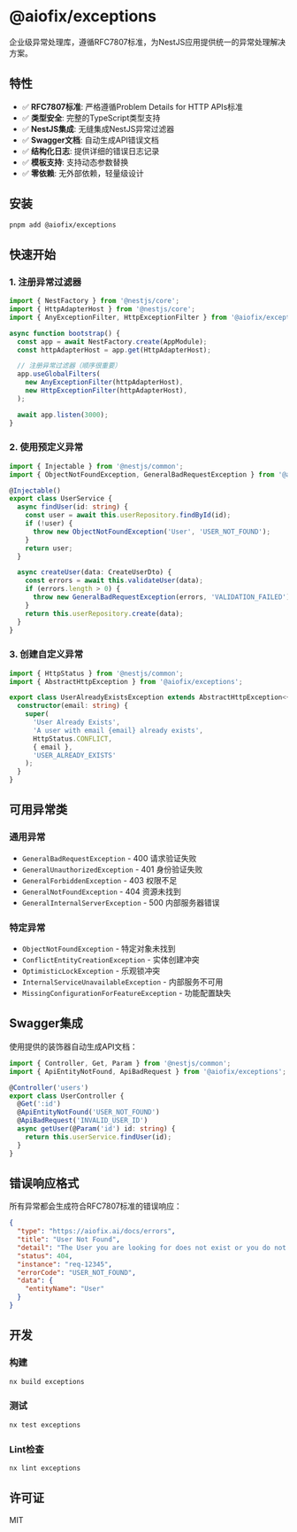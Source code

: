 # @aiofix/exceptions

企业级异常处理库，遵循RFC7807标准，为NestJS应用提供统一的异常处理解决方案。

## 特性

- ✅ **RFC7807标准**: 严格遵循Problem Details for HTTP APIs标准
- ✅ **类型安全**: 完整的TypeScript类型支持
- ✅ **NestJS集成**: 无缝集成NestJS异常过滤器
- ✅ **Swagger文档**: 自动生成API错误文档
- ✅ **结构化日志**: 提供详细的错误日志记录
- ✅ **模板支持**: 支持动态参数替换
- ✅ **零依赖**: 无外部依赖，轻量级设计

## 安装

```bash
pnpm add @aiofix/exceptions
```

## 快速开始

### 1. 注册异常过滤器

```typescript
import { NestFactory } from '@nestjs/core';
import { HttpAdapterHost } from '@nestjs/core';
import { AnyExceptionFilter, HttpExceptionFilter } from '@aiofix/exceptions';

async function bootstrap() {
  const app = await NestFactory.create(AppModule);
  const httpAdapterHost = app.get(HttpAdapterHost);

  // 注册异常过滤器（顺序很重要）
  app.useGlobalFilters(
    new AnyExceptionFilter(httpAdapterHost),
    new HttpExceptionFilter(httpAdapterHost),
  );

  await app.listen(3000);
}
```

### 2. 使用预定义异常

```typescript
import { Injectable } from '@nestjs/common';
import { ObjectNotFoundException, GeneralBadRequestException } from '@aiofix/exceptions';

@Injectable()
export class UserService {
  async findUser(id: string) {
    const user = await this.userRepository.findById(id);
    if (!user) {
      throw new ObjectNotFoundException('User', 'USER_NOT_FOUND');
    }
    return user;
  }

  async createUser(data: CreateUserDto) {
    const errors = await this.validateUser(data);
    if (errors.length > 0) {
      throw new GeneralBadRequestException(errors, 'VALIDATION_FAILED');
    }
    return this.userRepository.create(data);
  }
}
```

### 3. 创建自定义异常

```typescript
import { HttpStatus } from '@nestjs/common';
import { AbstractHttpException } from '@aiofix/exceptions';

export class UserAlreadyExistsException extends AbstractHttpException<{email: string}> {
  constructor(email: string) {
    super(
      'User Already Exists',
      'A user with email {email} already exists',
      HttpStatus.CONFLICT,
      { email },
      'USER_ALREADY_EXISTS'
    );
  }
}
```

## 可用异常类

### 通用异常

- `GeneralBadRequestException` - 400 请求验证失败
- `GeneralUnauthorizedException` - 401 身份验证失败
- `GeneralForbiddenException` - 403 权限不足
- `GeneralNotFoundException` - 404 资源未找到
- `GeneralInternalServerException` - 500 内部服务器错误

### 特定异常

- `ObjectNotFoundException` - 特定对象未找到
- `ConflictEntityCreationException` - 实体创建冲突
- `OptimisticLockException` - 乐观锁冲突
- `InternalServiceUnavailableException` - 内部服务不可用
- `MissingConfigurationForFeatureException` - 功能配置缺失

## Swagger集成

使用提供的装饰器自动生成API文档：

```typescript
import { Controller, Get, Param } from '@nestjs/common';
import { ApiEntityNotFound, ApiBadRequest } from '@aiofix/exceptions';

@Controller('users')
export class UserController {
  @Get(':id')
  @ApiEntityNotFound('USER_NOT_FOUND')
  @ApiBadRequest('INVALID_USER_ID')
  async getUser(@Param('id') id: string) {
    return this.userService.findUser(id);
  }
}
```

## 错误响应格式

所有异常都会生成符合RFC7807标准的错误响应：

```json
{
  "type": "https://aiofix.ai/docs/errors",
  "title": "User Not Found",
  "detail": "The User you are looking for does not exist or you do not have access to it.",
  "status": 404,
  "instance": "req-12345",
  "errorCode": "USER_NOT_FOUND",
  "data": {
    "entityName": "User"
  }
}
```

## 开发

### 构建

```bash
nx build exceptions
```

### 测试

```bash
nx test exceptions
```

### Lint检查

```bash
nx lint exceptions
```

## 许可证

MIT
